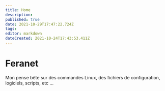 ```yaml
---
title: Home
description: 
published: true
date: 2021-10-29T17:47:22.724Z
tags: 
editor: markdown
dateCreated: 2021-10-24T17:43:53.411Z
---
```


# Feranet
Mon pense bête sur des commandes Linux, des fichiers de configuration, logiciels, scripts, etc ...